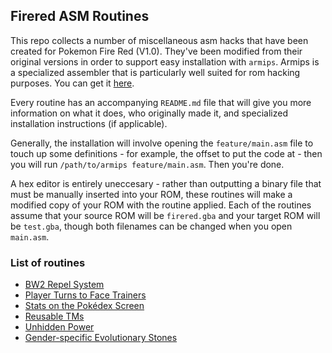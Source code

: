 ## Firered ASM Routines

This repo collects a number of miscellaneous asm hacks that have been created for Pokemon Fire Red (V1.0). They've been modified from their original versions in order to support easy installation with `armips`. Armips is a specialized assembler that is particularly well suited for rom hacking purposes. You can get it [here](https://github.com/Kingcom/armips/releases).

Every routine has an accompanying `README.md` file that will give you more information on what it does, who originally made it, and specialized installation instructions (if applicable).

Generally, the installation will involve opening the `feature/main.asm` file to touch up some definitions - for example, the offset to put the code at - then you will run `/path/to/armips feature/main.asm`. Then you're done.

A hex editor is entirely uneccesary - rather than outputting a binary file that must be manually inserted into your ROM, these routines will make a modified copy of your ROM with the routine applied. Each of the routines assume that your source ROM will be `firered.gba` and your target ROM will be `test.gba`, though both filenames can be changed when you open `main.asm`.

### List of routines

* [BW2 Repel System](./repel-prompt/README.md)
* [Player Turns to Face Trainers](./trainer-face/README.md)
* [Stats on the Pokédex Screen](./pokedex-stats/README.md)
* [Reusable TMs](./reusable-tms/README.md)
* [Unhidden Power](./unhidden-power/README.md)
* [Gender-specific Evolutionary Stones](./dawn-stone/README.md)